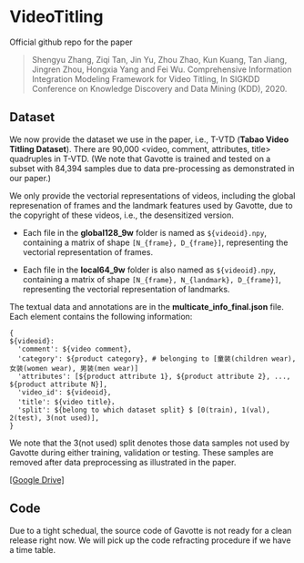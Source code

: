 # VideoTitling

Official github repo for the paper
> Shengyu Zhang, Ziqi Tan, Jin Yu, Zhou Zhao, Kun Kuang, Tan Jiang, Jingren Zhou, Hongxia Yang and Fei Wu. Comprehensive Information Integration Modeling Framework for Video Titling, In SIGKDD Conference on Knowledge Discovery and Data Mining (KDD), 2020.

## Dataset

We now provide the dataset we use in the paper, i.e., T-VTD (**Tabao Video Titling Dataset**). There are 90,000 <video, comment, attributes, title> quadruples in T-VTD.
(We note that Gavotte is trained and tested on a subset with 84,394 samples due to data pre-processing as demonstrated in our paper.)

We only provide the vectorial representations of videos, including the global represenation of frames and the landmark features used by Gavotte, due to the copyright of these videos, i.e., the desensitized version.

- Each file in the **global128_9w** folder is named as `${videoid}.npy`, containing a matrix of shape `[N_{frame}, D_{frame}]`, representing the vectorial representation of frames.

- Each file in the **local64_9w** folder is also named as `${videoid}.npy`, containing a matrix of shape `[N_{frame}, N_{landmark}, D_{frame}]`, representing the vectorial representation of landmarks.

The textual data and annotations are in the **multicate_info_final.json** file. Each element contains the following information:

```
{
${videoid}:
  'comment': ${video comment},
  'category': ${product category}, # belonging to [童装(children wear), 女装(women wear), 男装(men wear)]
  'attributes': [${product attribute 1}, ${product attribute 2}, ..., ${product attribute N}],
  'video_id': ${videoid},
  'title': ${video title}，
  'split': ${belong to which dataset split} $ [0(train), 1(val), 2(test), 3(not used)],
}
```
We note that the 3(not used) split denotes those data samples not used by Gavotte during either training, validation or testing. These samples are removed after data preprocessing as illustrated in the paper.

[[Google Drive]](https://www.google.com)



## Code
Due to a tight schedual, the source code of Gavotte is not ready for a clean release right now. We will pick up the code refracting procedure if we have a time table.



